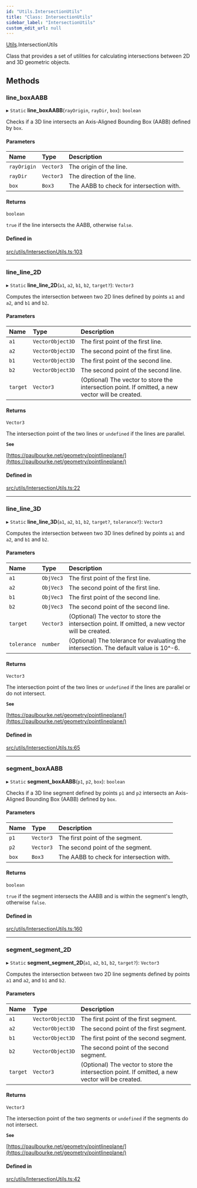```yaml
---
id: "Utils.IntersectionUtils"
title: "Class: IntersectionUtils"
sidebar_label: "IntersectionUtils"
custom_edit_url: null
---
```


[Utils](../namespaces/Utils.md).IntersectionUtils

Class that provides a set of utilities for calculating intersections between 2D and 3D geometric objects.

## Methods

### line\_boxAABB

▸ `Static` **line_boxAABB**(`rayOrigin`, `rayDir`, `box`): `boolean`

Checks if a 3D line intersects an Axis-Aligned Bounding Box (AABB) defined by `box`.

#### Parameters

| Name | Type | Description |
| :------ | :------ | :------ |
| `rayOrigin` | `Vector3` | The origin of the line. |
| `rayDir` | `Vector3` | The direction of the line. |
| `box` | `Box3` | The AABB to check for intersection with. |

#### Returns

`boolean`

`true` if the line intersects the AABB, otherwise `false`.

#### Defined in

[src/utils/IntersectionUtils.ts:103](https://github.com/agargaro/three.ez/blob/5cb5c71/src/utils/IntersectionUtils.ts#L103)

___

### line\_line\_2D

▸ `Static` **line_line_2D**(`a1`, `a2`, `b1`, `b2`, `target?`): `Vector3`

Computes the intersection between two 2D lines defined by points `a1` and `a2`, and `b1` and `b2`.

#### Parameters

| Name | Type | Description |
| :------ | :------ | :------ |
| `a1` | `VectorObject3D` | The first point of the first line. |
| `a2` | `VectorObject3D` | The second point of the first line. |
| `b1` | `VectorObject3D` | The first point of the second line. |
| `b2` | `VectorObject3D` | The second point of the second line. |
| `target` | `Vector3` | (Optional) The vector to store the intersection point. If omitted, a new vector will be created. |

#### Returns

`Vector3`

The intersection point of the two lines or `undefined` if the lines are parallel.

**`See`**

[https://paulbourke.net/geometry/pointlineplane/](https://paulbourke.net/geometry/pointlineplane/)

#### Defined in

[src/utils/IntersectionUtils.ts:22](https://github.com/agargaro/three.ez/blob/5cb5c71/src/utils/IntersectionUtils.ts#L22)

___

### line\_line\_3D

▸ `Static` **line_line_3D**(`a1`, `a2`, `b1`, `b2`, `target?`, `tolerance?`): `Vector3`

Computes the intersection between two 3D lines defined by points `a1` and `a2`, and `b1` and `b2`.

#### Parameters

| Name | Type | Description |
| :------ | :------ | :------ |
| `a1` | `ObjVec3` | The first point of the first line. |
| `a2` | `ObjVec3` | The second point of the first line. |
| `b1` | `ObjVec3` | The first point of the second line. |
| `b2` | `ObjVec3` | The second point of the second line. |
| `target` | `Vector3` | (Optional) The vector to store the intersection point. If omitted, a new vector will be created. |
| `tolerance` | `number` | (Optional) The tolerance for evaluating the intersection. The default value is 10^-6. |

#### Returns

`Vector3`

The intersection point of the two lines or `undefined` if the lines are parallel or do not intersect.

**`See`**

[https://paulbourke.net/geometry/pointlineplane/](https://paulbourke.net/geometry/pointlineplane/)

#### Defined in

[src/utils/IntersectionUtils.ts:65](https://github.com/agargaro/three.ez/blob/5cb5c71/src/utils/IntersectionUtils.ts#L65)

___

### segment\_boxAABB

▸ `Static` **segment_boxAABB**(`p1`, `p2`, `box`): `boolean`

Checks if a 3D line segment defined by points `p1` and `p2` intersects an Axis-Aligned Bounding Box (AABB) defined by `box`.

#### Parameters

| Name | Type | Description |
| :------ | :------ | :------ |
| `p1` | `Vector3` | The first point of the segment. |
| `p2` | `Vector3` | The second point of the segment. |
| `box` | `Box3` | The AABB to check for intersection with. |

#### Returns

`boolean`

`true` if the segment intersects the AABB and is within the segment's length, otherwise `false`.

#### Defined in

[src/utils/IntersectionUtils.ts:160](https://github.com/agargaro/three.ez/blob/5cb5c71/src/utils/IntersectionUtils.ts#L160)

___

### segment\_segment\_2D

▸ `Static` **segment_segment_2D**(`a1`, `a2`, `b1`, `b2`, `target?`): `Vector3`

Computes the intersection between two 2D line segments defined by points `a1` and `a2`, and `b1` and `b2`.

#### Parameters

| Name | Type | Description |
| :------ | :------ | :------ |
| `a1` | `VectorObject3D` | The first point of the first segment. |
| `a2` | `VectorObject3D` | The second point of the first segment. |
| `b1` | `VectorObject3D` | The first point of the second segment. |
| `b2` | `VectorObject3D` | The second point of the second segment. |
| `target` | `Vector3` | (Optional) The vector to store the intersection point. If omitted, a new vector will be created. |

#### Returns

`Vector3`

The intersection point of the two segments or `undefined` if the segments do not intersect.

**`See`**

[https://paulbourke.net/geometry/pointlineplane/](https://paulbourke.net/geometry/pointlineplane/)

#### Defined in

[src/utils/IntersectionUtils.ts:42](https://github.com/agargaro/three.ez/blob/5cb5c71/src/utils/IntersectionUtils.ts#L42)
